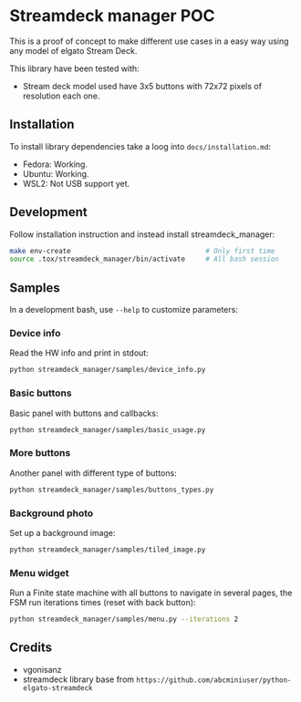 # Streamdeck manager POC

This is a proof of concept to make different use cases in a easy way using any model
of elgato Stream Deck.

This library have been tested with:

- Stream deck model used have 3x5 buttons with 72x72 pixels of resolution each one.

## Installation

To install library dependencies take a loog into `docs/installation.md`:

- Fedora: Working.
- Ubuntu: Working.
- WSL2: Not USB support yet.

## Development

Follow installation instruction and instead install streamdeck_manager:

```bash
make env-create                                 # Only first time
source .tox/streamdeck_manager/bin/activate     # All bash session
```

## Samples

In a development bash, use `--help` to customize parameters:

### Device info

Read the HW info and print in stdout:

```bash
python streamdeck_manager/samples/device_info.py
```

### Basic buttons

Basic panel with buttons and callbacks:

```bash
python streamdeck_manager/samples/basic_usage.py
```

### More buttons

Another panel with different type of buttons:

```bash
python streamdeck_manager/samples/buttons_types.py
```

### Background photo

Set up a background image:

```bash
python streamdeck_manager/samples/tiled_image.py
```

### Menu widget

Run a Finite state machine with all buttons to navigate in several pages, the
FSM run iterations times (reset with back button):

```bash
python streamdeck_manager/samples/menu.py --iterations 2
```

## Credits

- vgonisanz
- streamdeck library base from `https://github.com/abcminiuser/python-elgato-streamdeck`
